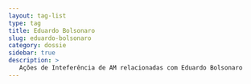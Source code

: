 ```yaml
---
layout: tag-list
type: tag
title: Eduardo Bolsonaro
slug: eduardo-bolsonaro
category: dossie
sidebar: true
description: >
   Ações de Inteferência de AM relacionadas com Eduardo Bolsonaro
---
```

